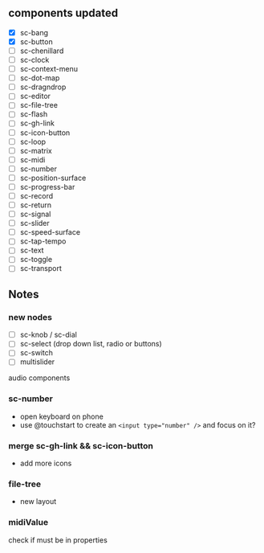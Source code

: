 ## components updated

- [x] sc-bang
- [x] sc-button
- [ ] sc-chenillard
- [ ] sc-clock
- [ ] sc-context-menu
- [ ] sc-dot-map
- [ ] sc-dragndrop
- [ ] sc-editor
- [ ] sc-file-tree
- [ ] sc-flash
- [ ] sc-gh-link
- [ ] sc-icon-button
- [ ] sc-loop
- [ ] sc-matrix
- [ ] sc-midi
- [ ] sc-number
- [ ] sc-position-surface
- [ ] sc-progress-bar
- [ ] sc-record
- [ ] sc-return
- [ ] sc-signal
- [ ] sc-slider
- [ ] sc-speed-surface
- [ ] sc-tap-tempo
- [ ] sc-text
- [ ] sc-toggle
- [ ] sc-transport

## Notes

### new nodes

- [ ] sc-knob / sc-dial
- [ ] sc-select (drop down list, radio or buttons)
- [ ] sc-switch
- [ ] multislider

audio components

### sc-number

- open keyboard on phone
- use @touchstart to create an `<input type="number" />` and focus on it?

### merge sc-gh-link && sc-icon-button

- add more icons

### file-tree

- new layout

### midiValue

check if must be in properties
